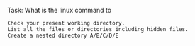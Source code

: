Task: What is the linux command to

    Check your present working directory.
    List all the files or directories including hidden files.
    Create a nested directory A/B/C/D/E

